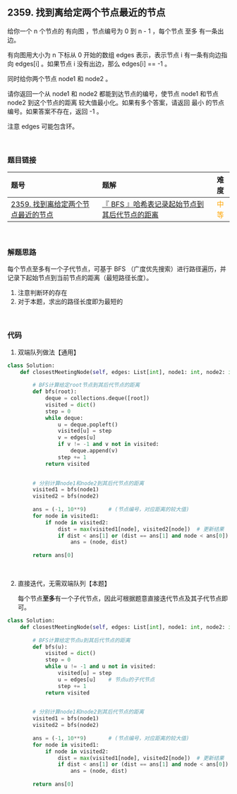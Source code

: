 
## 2359. 找到离给定两个节点最近的节点


给你一个 n 个节点的 有向图 ，节点编号为 0 到 n - 1 ，每个节点 至多 有一条出边。

有向图用大小为 n 下标从 0 开始的数组 edges 表示，表示节点 i 有一条有向边指向 edges[i] 。如果节点 i 没有出边，那么 edges[i] == -1 。

同时给你两个节点 node1 和 node2 。

请你返回一个从 node1 和 node2 都能到达节点的编号，使节点 node1 和节点 node2 到这个节点的距离 较大值最小化。如果有多个答案，请返回 最小 的节点编号。如果答案不存在，返回 -1 。

注意 edges 可能包含环。
 


<br>

### 题目链接

| 题号 |  题解 | 难度 |
| :-----| :---- | :----: |
| [2359. 找到离给定两个节点最近的节点](https://leetcode.cn/problems/find-closest-node-to-given-two-nodes/description/) |  [『 BFS 』哈希表记录起始节点到其后代节点的距离](https://leetcode.cn/problems/find-closest-node-to-given-two-nodes/solutions/1710867/by-flix-nk4w/) | <font color="orange"> 中等 </font> |

<br>









### 解题思路

每个节点至多有一个子代节点，可基于 BFS （广度优先搜索）进行路径遍历，并记录下起始节点到当前节点的距离（最短路径长度）。
1. 注意判断环的存在
2. 对于本题，求出的路径长度即为最短的

<br>

### 代码

1. 双端队列做法【通用】

```Python []
class Solution:
    def closestMeetingNode(self, edges: List[int], node1: int, node2: int) -> int:
        
        # BFS计算给定root节点到其后代节点的距离
        def bfs(root):
            deque = collections.deque([root])
            visited = dict()
            step = 0
            while deque:
                u = deque.popleft()
                visited[u] = step
                v = edges[u]
                if v != -1 and v not in visited:
                    deque.append(v)
                step += 1
            return visited
        

        # 分别计算node1和node2到其后代节点的距离
        visited1 = bfs(node1)
        visited2 = bfs(node2)
        
        ans = (-1, 10**9)       # (节点编号，对应距离的较大值)
        for node in visited1:
            if node in visited2:
                dist = max(visited1[node], visited2[node])  # 更新结果
                if dist < ans[1] or (dist == ans[1] and node < ans[0]):
                    ans = (node, dist)
        
        return ans[0]
```


<br>

2. 直接迭代，无需双端队列【本题】

    每个节点**至多**有一个子代节点，因此可根据题意直接迭代节点及其子代节点即可。


```Python []
class Solution:
    def closestMeetingNode(self, edges: List[int], node1: int, node2: int) -> int:
        
        # BFS计算给定节点u到其后代节点的距离
        def bfs(u):
            visited = dict()
            step = 0
            while u != -1 and u not in visited:
                visited[u] = step
                u = edges[u]    # 节点u的子代节点
                step += 1
            return visited
        

        # 分别计算node1和node2到其后代节点的距离
        visited1 = bfs(node1)
        visited2 = bfs(node2)
        
        ans = (-1, 10**9)       # (节点编号，对应距离的较大值)
        for node in visited1:
            if node in visited2:
                dist = max(visited1[node], visited2[node])  # 更新结果
                if dist < ans[1] or (dist == ans[1] and node < ans[0]):
                    ans = (node, dist)
        
        return ans[0]
```